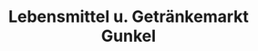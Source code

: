 ---
title: "Lebensmittel u. Getränkemarkt Gunkel"
url: /gerbershausen/lebensmittel-u-getraenkemarkt-gunkel/
shop: Allgemein
---